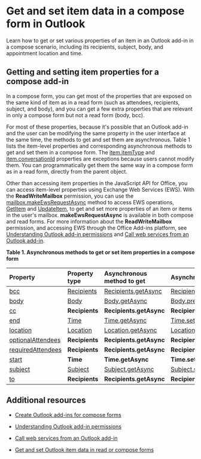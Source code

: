 
# Get and set item data in a compose form in Outlook
Learn how to get or set various properties of an item in an Outlook add-in in a compose scenario, including its recipients, subject, body, and appointment location and time.



## Getting and setting item properties for a compose add-in


In a compose form, you can get most of the properties that are exposed on the same kind of item as in a read form (such as attendees, recipients, subject, and body), and you can get a few extra properties that are relevant in only a compose form but not a read form (body, bcc). 

For most of these properties, because it's possible that an Outlook add-in and the user can be modifying the same property in the user interface at the same time, the methods to get and set them are asynchronous. Table 1 lists the item-level properties and corresponding asynchronous methods to get and set them in a compose form. The  [item.itemType](http://dev.outlook.com/reference/add-ins/Office.context.mailbox.item.html) and [item.conversationId](http://dev.outlook.com/reference/add-ins/Office.context.mailbox.item.html) properties are exceptions because users cannot modify them. You can programmatically get them the same way in a compose form as in a read form, directly from the parent object.

Other than accessing item properties in the JavaScript API for Office, you can access item-level properties using Exchange Web Services (EWS). With the  **ReadWriteMailbox** permission, you can use the [mailbox.makeEwsRequestAsync](http://dev.outlook.com/reference/add-ins/Office.context.mailbox.html) method to access EWS operations, [GetItem](http://msdn.microsoft.com/en-us/library/e3590b8b-c2a7-4dad-a014-6360197b68e4%28Office.15%29.aspx) and [UpdateItem](http://msdn.microsoft.com/en-us/library/5d027523-e0bc-4da2-b60b-0cb9fc1fdfe4%28Office.15%29.aspx), to get and set more properties of an item or items in the user's mailbox.  **makeEwsRequestAsync** is available in both compose and read forms. For more information about the **ReadWriteMailbox** permission, and accessing EWS through the Office Add-ins platform, see [Understanding Outlook add-in permissions](../outlook/understanding-outlook-add-in-permissions.md) and [Call web services from an Outlook add-in](../outlook/web-services.md).


**Table 1. Asynchronous methods to get or set item properties in a compose form**


|**Property**|**Property type**|**Asynchronous method to get**|**Asynchronous method(s) to set**|
|:-----|:-----|:-----|:-----|
|[bcc](http://dev.outlook.com/reference/add-ins/Office.context.mailbox.item.html)|[Recipients](http://dev.outlook.com/reference/add-ins/Recipients.html)|[Recipients.getAsync](http://dev.outlook.com/reference/add-ins/Recipients.html)|[Recipients.addAsync](http://dev.outlook.com/reference/add-ins/Recipients.html)[Recipients.setAsync](http://dev.outlook.com/reference/add-ins/Recipients.html)|
|[body](http://dev.outlook.com/reference/add-ins/Office.context.mailbox.item.html)|[Body](http://dev.outlook.com/reference/add-ins/Body.html)|[Body.getAsync](http://dev.outlook.com/reference/add-ins/Body.html)|[Body.prependAsync](http://dev.outlook.com/reference/add-ins/Body.html)[Body.setAsync](http://dev.outlook.com/reference/add-ins/Body.html)[Body.setSelectedDataAsync](http://dev.outlook.com/reference/add-ins/Body.html)|
|[cc](http://dev.outlook.com/reference/add-ins/Office.context.mailbox.item.html)|**Recipients**|**Recipients.getAsync**|**Recipients.addAsync** **Recipients.setAsync**|
|[end](http://dev.outlook.com/reference/add-ins/Office.context.mailbox.item.html)|[Time](http://dev.outlook.com/reference/add-ins/Time.html)|[Time.getAsync](http://dev.outlook.com/reference/add-ins/Time.html)|[Time.setAsync](http://dev.outlook.com/reference/add-ins/Time.html)|
|[location](http://dev.outlook.com/reference/add-ins/Office.context.mailbox.item.html)|[Location](http://dev.outlook.com/reference/add-ins/Location.html)|[Location.getAsync](http://dev.outlook.com/reference/add-ins/Location.html)|[Location.setAsync](http://dev.outlook.com/reference/add-ins/Location.html)|
|[optionalAttendees](http://dev.outlook.com/reference/add-ins/Office.context.mailbox.item.html)|**Recipients**|**Recipients.getAsync**|**Recipients.addAsync** **Recipients.setAsync**|
|[requiredAttendees](http://dev.outlook.com/reference/add-ins/Office.context.mailbox.item.html)|**Recipients**|**Recipients.getAsync**|**Recipients.addAsync** **Recipients.setAsync**|
|[start](http://dev.outlook.com/reference/add-ins/Office.context.mailbox.item.html)|**Time**|**Time.getAsync**|**Time.setAsync**|
|[subject](http://dev.outlook.com/reference/add-ins/Office.context.mailbox.item.html)|[Subject](http://dev.outlook.com/reference/add-ins/Subject.html)|[Subject.getAsync](http://dev.outlook.com/reference/add-ins/Subject.html)|[Subject.setAsync](http://dev.outlook.com/reference/add-ins/Subject.html)|
|[to](http://dev.outlook.com/reference/add-ins/Office.context.mailbox.item.html)|**Recipients**|**Recipients.getAsync**|**Recipients.addAsync** **Recipients.setAsync**|



## Additional resources



- [Create Outlook add-ins for compose forms](../outlook/compose-scenario.md)
    
- [Understanding Outlook add-in permissions](../outlook/understanding-outlook-add-in-permissions.md)
    
- [Call web services from an Outlook add-in](../outlook/web-services.md)
    
- [Get and set Outlook item data in read or compose forms](../outlook/item-data.md)
    


